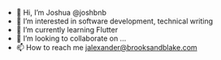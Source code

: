 - 👋 Hi, I’m Joshua @joshbnb
- 👀 I’m interested in software development, technical writing
- 🌱 I’m currently learning Flutter
- 💞️ I’m looking to collaborate on ...
- 📫 How to reach me jalexander@brooksandblake.com

<!---
joshbnb/joshbnb is a ✨ special ✨ repository because its `README.md` (this file) appears on your GitHub profile.
You can click the Preview link to take a look at your changes.
--->
